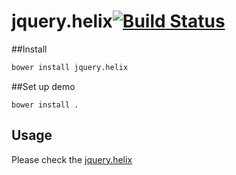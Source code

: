# jquery.helix[![Build Status](https://travis-ci.org/sideroad/jquery.helix.png?branch=master)](https://travis-ci.org/sideroad/jquery.helix)

##Install

```sh
bower install jquery.helix
```

##Set up demo

```
bower install .
```

## Usage
Please check the [jquery.helix](http://sideroad.secret.jp/plugins/jQueryHelix/)
